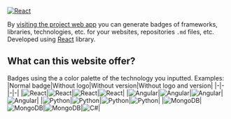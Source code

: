 [![React](https://img.shields.io/badge/react-20232A?style=for-the-badge&logo=react)](https://reactjs.org/)

By [visiting the project web app](https://kykal.github.io/github-badge-generator/) you can generate badges of frameworks, libraries, technologies, etc. for your websites, repositories ``.md`` files, etc. 
Developed using [React](https://reactjs.org/) library.

## What can this website offer?
Badges using the a color palette of the technology you inputted. Examples:
|Normal badge|Without logo|Without version|Without logo and version|
|-|-|-|-|
|![React](https://img.shields.io/badge/17.0.2-61DAFB?style=for-the-badge&logo=react&label=react&labelColor=20232A)|![React](https://img.shields.io/badge/17.0.2-61DAFB?style=for-the-badge&label=react&labelColor=20232A)|![React](https://img.shields.io/badge/react-20232A?style=for-the-badge&logo=react)|![React](https://img.shields.io/badge/react-20232A?style=for-the-badge)|
|![Angular](https://img.shields.io/badge/13.1.1-000000?style=for-the-badge&logo=angular&label=Angular&labelColor=B52E31)|![Angular](https://img.shields.io/badge/13.1.1-000000?style=for-the-badge&label=Angular&labelColor=B52E31)|![Angular](https://img.shields.io/badge/Angular-B52E31?style=for-the-badge&logo=angular)|![Angular](https://img.shields.io/badge/Angular-B52E31?style=for-the-badge)|
|![Python](https://img.shields.io/badge/10.3.4-306998?style=for-the-badge&logo=python&label=Python&labelColor=FFD43B)|![Python](https://img.shields.io/badge/10.3.4-306998?style=for-the-badge&label=Python&labelColor=FFD43B)|![Python](https://img.shields.io/badge/Python-FFD43B?style=for-the-badge&logo=python)|![Python](https://img.shields.io/badge/Python-FFD43B?style=for-the-badge)|
|![MongoDB](https://img.shields.io/badge/5.1-3FA037?style=for-the-badge&logo=mongodb&label=MongoDB&labelColor=3F3E42)|![MongoDB](https://img.shields.io/badge/5.1-3FA037?style=for-the-badge&label=MongoDB&labelColor=3F3E42)|![MongoDB](https://img.shields.io/badge/MongoDB-3F3E42?style=for-the-badge&logo=mongodb)|![C#](https://img.shields.io/badge/MongoDB-3F3E42?style=for-the-badge)|
